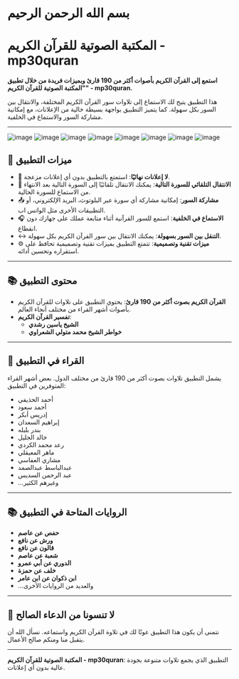 # بسم الله الرحمن الرحيم

# **المكتبة الصوتية للقرآن الكريم - mp30quran**

**استمع إلى القرآن الكريم بأصوات أكثر من 190 قارئ وبميزات فريدة من خلال تطبيق "المكتبة الصوتية للقرآن الكريم" - mp30quran.**

هذا التطبيق يتيح لك الاستماع إلى تلاوات سور القرآن الكريم المختلفة، والانتقال بين السور بكل سهولة. كما يتميز التطبيق بواجهة بسيطة خالية من الإعلانات، مع إمكانية مشاركة السور والاستماع في الخلفية.

---

![image](https://github.com/user-attachments/assets/a4317adc-7933-46f4-9933-6d64c972b234)
![image](https://github.com/user-attachments/assets/3155b576-1944-41a5-891b-a2e47035064c)
![image](https://github.com/user-attachments/assets/437d1e34-2d82-4810-818d-c2b9b7317375)
![image](https://github.com/user-attachments/assets/4ddb7dfd-a1dc-4e4a-a526-e10797a04085)
![image](https://github.com/user-attachments/assets/daa2daac-f259-4d12-8cfb-f4c4c71635ec)
![image](https://github.com/user-attachments/assets/de7ea9c3-feee-42f8-8903-83a3a83a6b96)
![image](https://github.com/user-attachments/assets/0fe4f5f4-a1a3-47a2-ad35-98a0682a2022)
![image](https://github.com/user-attachments/assets/ec3552be-9eb8-4257-82d5-97e9a0d74682)


## 🌟 **ميزات التطبيق**

- 📵 **لا إعلانات نهائيًا**: استمتع بالتطبيق بدون أي إعلانات مزعجة.
- 🔄 **الانتقال التلقائي للسورة التالية**: يمكنك الانتقال تلقائيًا إلى السورة التالية بعد الانتهاء من الاستماع للسورة الحالية.
- 📤 **مشاركة السور**: إمكانية مشاركة أي سورة عبر البلوتوث، البريد الإلكتروني، أو التطبيقات الأخرى مثل الواتس اب.
- 🎧 **الاستماع في الخلفية**: استمع للسور القرآنية أثناء متابعة عملك على جهازك دون انقطاع.
- ↔️ **التنقل بين السور بسهولة**: يمكنك الانتقال بين سور القرآن الكريم بكل سهولة.
- ⚙️ **ميزات تقنية وتصميمية**: تتمتع التطبيق بميزات تقنية وتصميمية تحافظ على استقراره وتحسين أدائه.

---

## 📚 **محتوى التطبيق**

- **القرآن الكريم بصوت أكثر من 190 قارئ**: يحتوي التطبيق على تلاوات للقرآن الكريم بأصوات أشهر القراء من مختلف أنحاء العالم.
- **تفسير القرآن الكريم**: 
  - **الشيخ ياسين رشدي** 
  - **خواطر الشيخ محمد متولي الشعراوي**

---

## 📖 **القراء في التطبيق**

يشمل التطبيق تلاوات بصوت أكثر من 190 قارئ من مختلف الدول. بعض أشهر القراء المتوفرين في التطبيق:

- أحمد الحذيفي
- أحمد سعود
- إدريس أبكر
- إبراهيم السعدان
- بندر بليله
- خالد الجليل
- رعد محمد الكردي
- ماهر المعيقلي
- مشاري العفاسي
- عبدالباسط عبدالصمد
- عبد الرحمن السديس
- ...وغيرهم الكثير

---

## 📚 **الروايات المتاحة في التطبيق**

- **حفص عن عاصم**
- **ورش عن نافع**
- **قالون عن نافع**
- **شعبة عن عاصم**
- **الدوري عن أبي عمرو**
- **خلف عن حمزة**
- **ابن ذكوان عن ابن عامر** 
- ...والعديد من الروايات الأخرى

---

## 🙏 **لا تنسونا من الدعاء الصالح**

نتمنى أن يكون هذا التطبيق عونًا لك في تلاوة القرآن الكريم واستماعه. نسأل الله أن يتقبل منا ومنكم صالح الأعمال.

---

**المكتبة الصوتية للقرآن الكريم - mp30quran**: التطبيق الذي يجمع تلاوات متنوعة بجودة عالية بدون أي إعلانات.
